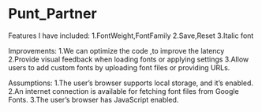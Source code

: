 # Punt_Partner
Features I have included:
1.FontWeight,FontFamily
2.Save,Reset
3.Italic font

Improvements:
1.We can optimize the code ,to improve the latency
2.Provide visual feedback when loading fonts or applying settings
3.Allow users to add custom fonts by uploading font files or providing URLs.

Assumptions:
1.The user’s browser supports local storage, and it’s enabled.
2.An internet connection is available for fetching font files from Google Fonts.
3.The user’s browser has JavaScript enabled.
